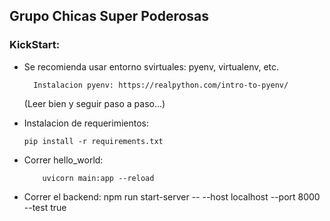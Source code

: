 ## Grupo Chicas Super Poderosas



### KickStart:
* Se recomienda usar entorno svirtuales: pyenv, virtualenv, etc.
   
        Instalacion pyenv: https://realpython.com/intro-to-pyenv/   
    (Leer bien y seguir paso a paso...)

* Instalacion de requerimientos:
  
      pip install -r requirements.txt

* Correr hello_world:
  
          uvicorn main:app --reload

* Correr el backend:
    npm run start-server -- --host localhost --port 8000 --test true
